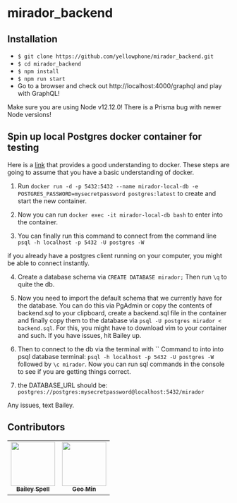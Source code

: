 # mirador_backend

## Installation

- `$ git clone https://github.com/yellowphone/mirador_backend.git`
- `$ cd mirador_backend`
- `$ npm install`
- `$ npm run start`
- Go to a browser and check out http://localhost:4000/graphql and play with GraphQL!

Make sure you are using Node v12.12.0! There is a Prisma bug with newer Node versions!

## Spin up local Postgres docker container for testing
Here is a [link](https://engineering.land.tech/understanding-docker/#:~:text=Understanding%20Docker%201%20Understanding%20the%20Docker%20Image.%20A,The%20Docker%20Ecosystem.%20...%205%20Final%20Notes.) that provides 
a good understanding to docker. These steps are going to assume that you have a 
basic understanding of docker. 

1. Run `docker run -d -p 5432:5432 --name mirador-local-db -e POSTGRES_PASSWORD=mysecretpassword postgres:latest` to create and start the new container.

2. Now you can run `docker exec -it mirador-local-db bash` to enter into the container.

3. You can finally run this command to connect from the command line 
`psql -h localhost -p 5432 -U postgres -W`

if you already have a postgres client running on your computer,
you might be able to connect instantly.

4. Create a database schema via `CREATE DATABASE mirador;`
Then run `\q` to quite the db.

4. Now you need to import the default schema that we currently have for 
the database. You can do this via PgAdmin or copy the contents of 
backend.sql to your clipboard, create a backend.sql file in the container
and finally copy them to the database via `psql -U postgres mirador < backend.sql`. For this, you might have to download vim to your container 
and such. If you have issues, hit Bailey up.


5. Then to connect to the db via the terminal with ``
Command to into into psql database terminal: `psql -h localhost -p 5432 -U postgres -W` followed by `\c mirador`. Now you can run sql commands in
the console to see if you are getting things correct. 

6. the DATABASE_URL should be: 
`postgres://postgres:mysecretpassword@localhost:5432/mirador`

Any issues, text Bailey.

## Contributors

<table>
  <tr>
    <td align="center">
        <a href="https://github.com/baileyg2016" target="_blank"><img src="https://avatars3.githubusercontent.com/u/23178729?s=460&v=4" width="100px;" alt=""/>
            <br />
            <sub><b text-align="center">Bailey Spell</b></sub>
        </a>
    </td>
    <td align="center">
        <a href="https://github.com/geomin76" target="_blank"><img src="https://avatars2.githubusercontent.com/u/31418725?s=460&v=4" width="100px;" alt=""/>
            <br />
            <sub><b text-align="center">Geo Min</b></sub>
        </a>
    </td>
  </tr>
</table>